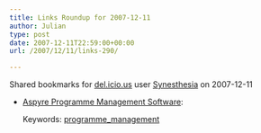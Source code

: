 ```yaml
---
title: Links Roundup for 2007-12-11
author: Julian
type: post
date: 2007-12-11T22:59:00+00:00
url: /2007/12/11/links-290/

---
```

Shared bookmarks for [del.icio.us][1] user  [Synesthesia][2] on 2007-12-11

  * [Aspyre Programme Management Software][3]:
   
    Keywords: [programme_management][4]

 [1]: https://del.icio.us/
 [2]: https://del.icio.us/synesthesia
 [3]: https://www.mosaiquegroup.com/Programme_Management_Software.htm "https://www.mosaiquegroup.com/Programme_Management_Software.htm"
 [4]: https://del.icio.us/synesthesia/programme_management